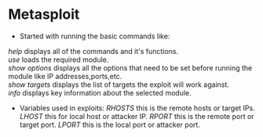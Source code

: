 # Metasploit
* Started with running the basic commands like:</br>

*help* displays all of the commands and it's functions.</br>
*use* loads the required module.</br>
*show options* displays all the options that need to be set before running the module like IP addresses,ports,etc.</br>
*show targets* displays the list of targets the exploit will work against.</br>
*info* displays key information about the selected module.</br>


* Variables used in exploits:
*RHOSTS* this is the remote hosts or target IPs.
*LHOST* this for local host or attacker IP.
*RPORT* this is the remote port or target port.
*LPORT* this is the local port or attacker port.


